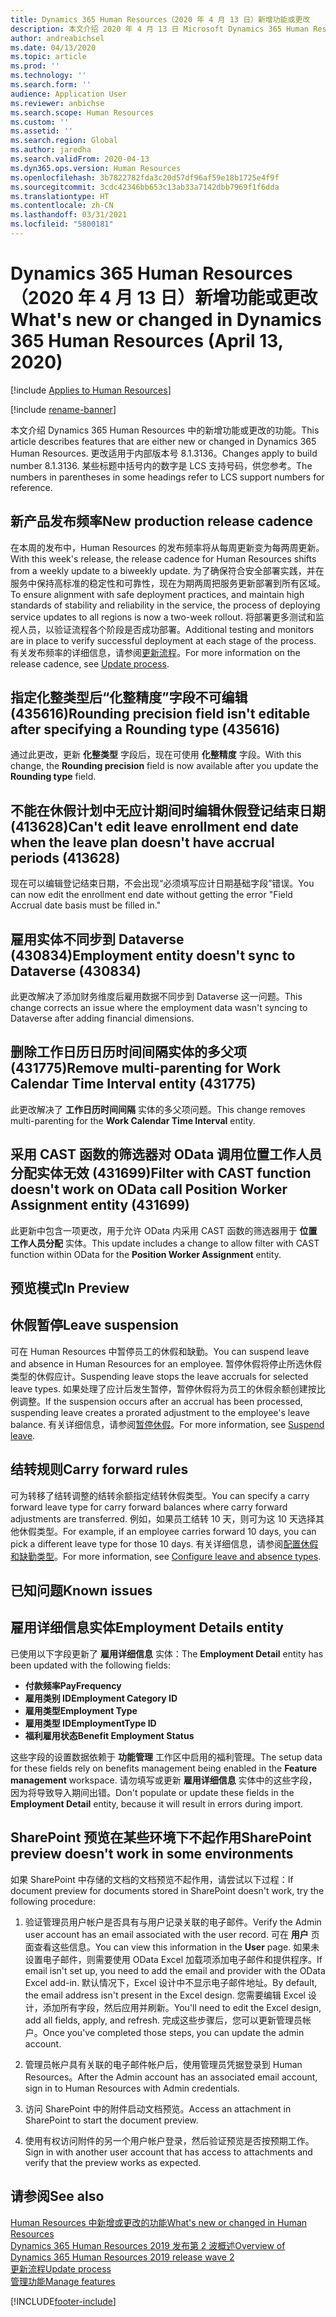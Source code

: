 ```yaml
---
title: Dynamics 365 Human Resources（2020 年 4 月 13 日）新增功能或更改
description: 本文介绍 2020 年 4 月 13 日 Microsoft Dynamics 365 Human Resources 中的新增功能或更改的功能。
author: andreabichsel
ms.date: 04/13/2020
ms.topic: article
ms.prod: ''
ms.technology: ''
ms.search.form: ''
audience: Application User
ms.reviewer: anbichse
ms.search.scope: Human Resources
ms.custom: ''
ms.assetid: ''
ms.search.region: Global
ms.author: jaredha
ms.search.validFrom: 2020-04-13
ms.dyn365.ops.version: Human Resources
ms.openlocfilehash: 3b7822782fda3c20d57df96af59e18b1725e4f9f
ms.sourcegitcommit: 3cdc42346bb653c13ab33a7142dbb7969f1f6dda
ms.translationtype: HT
ms.contentlocale: zh-CN
ms.lasthandoff: 03/31/2021
ms.locfileid: "5800181"
---
```

# <a name="whats-new-or-changed-in-dynamics-365-human-resources-april-13-2020"></a><span data-ttu-id="7de4f-103">Dynamics 365 Human Resources（2020 年 4 月 13 日）新增功能或更改</span><span class="sxs-lookup"><span data-stu-id="7de4f-103">What's new or changed in Dynamics 365 Human Resources (April 13, 2020)</span></span>

[!include [Applies to Human Resources](../includes/applies-to-hr.md)]

[!include [rename-banner](~/includes/cc-data-platform-banner.md)]

<span data-ttu-id="7de4f-104">本文介绍 Dynamics 365 Human Resources 中的新增功能或更改的功能。</span><span class="sxs-lookup"><span data-stu-id="7de4f-104">This article describes features that are either new or changed in Dynamics 365 Human Resources.</span></span> <span data-ttu-id="7de4f-105">更改适用于内部版本号 8.1.3136。</span><span class="sxs-lookup"><span data-stu-id="7de4f-105">Changes apply to build number 8.1.3136.</span></span> <span data-ttu-id="7de4f-106">某些标题中括号内的数字是 LCS 支持号码，供您参考。</span><span class="sxs-lookup"><span data-stu-id="7de4f-106">The numbers in parentheses in some headings refer to LCS support numbers for reference.</span></span>

## <a name="new-production-release-cadence"></a><span data-ttu-id="7de4f-107">新产品发布频率</span><span class="sxs-lookup"><span data-stu-id="7de4f-107">New production release cadence</span></span>

<span data-ttu-id="7de4f-108">在本周的发布中，Human Resources 的发布频率将从每周更新变为每两周更新。</span><span class="sxs-lookup"><span data-stu-id="7de4f-108">With this week's release, the release cadence for Human Resources shifts from a weekly update to a biweekly update.</span></span> <span data-ttu-id="7de4f-109">为了确保符合安全部署实践，并在服务中保持高标准的稳定性和可靠性，现在为期两周把服务更新部署到所有区域。</span><span class="sxs-lookup"><span data-stu-id="7de4f-109">To ensure alignment with safe deployment practices, and maintain high standards of stability and reliability in the service, the process of deploying service updates to all regions is now a two-week rollout.</span></span> <span data-ttu-id="7de4f-110">将部署更多测试和监视人员，以验证流程各个阶段是否成功部署。</span><span class="sxs-lookup"><span data-stu-id="7de4f-110">Additional testing and monitors are in place to verify successful deployment at each stage of the process.</span></span> <span data-ttu-id="7de4f-111">有关发布频率的详细信息，请参阅[更新流程](hr-admin-setup-update-process.md)。</span><span class="sxs-lookup"><span data-stu-id="7de4f-111">For more information on the release cadence, see [Update process](hr-admin-setup-update-process.md).</span></span>

## <a name="rounding-precision-field-isnt-editable-after-specifying-a-rounding-type-435616"></a><span data-ttu-id="7de4f-112">指定化整类型后“化整精度”字段不可编辑 (435616)</span><span class="sxs-lookup"><span data-stu-id="7de4f-112">Rounding precision field isn't editable after specifying a Rounding type (435616)</span></span>

<span data-ttu-id="7de4f-113">通过此更改，更新 **化整类型** 字段后，现在可使用 **化整精度** 字段。</span><span class="sxs-lookup"><span data-stu-id="7de4f-113">With this change, the **Rounding precision** field is now available after you update the **Rounding type** field.</span></span>

## <a name="cant-edit-leave-enrollment-end-date-when-the-leave-plan-doesnt-have-accrual-periods-413628"></a><span data-ttu-id="7de4f-114">不能在休假计划中无应计期间时编辑休假登记结束日期 (413628)</span><span class="sxs-lookup"><span data-stu-id="7de4f-114">Can't edit leave enrollment end date when the leave plan doesn't have accrual periods (413628)</span></span>

<span data-ttu-id="7de4f-115">现在可以编辑登记结束日期，不会出现“必须填写应计日期基础字段”错误。</span><span class="sxs-lookup"><span data-stu-id="7de4f-115">You can now edit the enrollment end date without getting the error "Field Accrual date basis must be filled in."</span></span>

## <a name="employment-entity-doesnt-sync-to-dataverse-430834"></a><span data-ttu-id="7de4f-116">雇用实体不同步到 Dataverse (430834)</span><span class="sxs-lookup"><span data-stu-id="7de4f-116">Employment entity doesn't sync to Dataverse (430834)</span></span>

<span data-ttu-id="7de4f-117">此更改解决了添加财务维度后雇用数据不同步到 Dataverse 这一问题。</span><span class="sxs-lookup"><span data-stu-id="7de4f-117">This change corrects an issue where the employment data wasn't syncing to Dataverse after adding financial dimensions.</span></span> 

## <a name="remove-multi-parenting-for-work-calendar-time-interval-entity-431775"></a><span data-ttu-id="7de4f-118">删除工作日历日历时间间隔实体的多父项 (431775)</span><span class="sxs-lookup"><span data-stu-id="7de4f-118">Remove multi-parenting for Work Calendar Time Interval entity (431775)</span></span>

<span data-ttu-id="7de4f-119">此更改解决了 **工作日历时间间隔** 实体的多父项问题。</span><span class="sxs-lookup"><span data-stu-id="7de4f-119">This change removes multi-parenting for the **Work Calendar Time Interval** entity.</span></span>

## <a name="filter-with-cast-function-doesnt-work-on-odata-call-position-worker-assignment-entity-431699"></a><span data-ttu-id="7de4f-120">采用 CAST 函数的筛选器对 OData 调用位置工作人员分配实体无效 (431699)</span><span class="sxs-lookup"><span data-stu-id="7de4f-120">Filter with CAST function doesn't work on OData call Position Worker Assignment entity (431699)</span></span>

<span data-ttu-id="7de4f-121">此更新中包含一项更改，用于允许 OData 内采用 CAST 函数的筛选器用于 **位置工作人员分配** 实体。</span><span class="sxs-lookup"><span data-stu-id="7de4f-121">This update includes a change to allow  filter with CAST function within OData for the **Position Worker Assignment** entity.</span></span>

## <a name="in-preview"></a><span data-ttu-id="7de4f-122">预览模式</span><span class="sxs-lookup"><span data-stu-id="7de4f-122">In Preview</span></span>

## <a name="leave-suspension"></a><span data-ttu-id="7de4f-123">休假暂停</span><span class="sxs-lookup"><span data-stu-id="7de4f-123">Leave suspension</span></span>

<span data-ttu-id="7de4f-124">可在 Human Resources 中暂停员工的休假和缺勤。</span><span class="sxs-lookup"><span data-stu-id="7de4f-124">You can suspend leave and absence in Human Resources for an employee.</span></span> <span data-ttu-id="7de4f-125">暂停休假将停止所选休假类型的休假应计。</span><span class="sxs-lookup"><span data-stu-id="7de4f-125">Suspending leave stops the leave accruals for selected leave types.</span></span> <span data-ttu-id="7de4f-126">如果处理了应计后发生暂停，暂停休假将为员工的休假余额创建按比例调整。</span><span class="sxs-lookup"><span data-stu-id="7de4f-126">If the suspension occurs after an accrual has been processed, suspending leave creates a prorated adjustment to the employee's leave balance.</span></span> <span data-ttu-id="7de4f-127">有关详细信息，请参阅[暂停休假](hr-leave-and-absence-suspend-leave.md)。</span><span class="sxs-lookup"><span data-stu-id="7de4f-127">For more information, see [Suspend leave](hr-leave-and-absence-suspend-leave.md).</span></span>

## <a name="carry-forward-rules"></a><span data-ttu-id="7de4f-128">结转规则</span><span class="sxs-lookup"><span data-stu-id="7de4f-128">Carry forward rules</span></span>

<span data-ttu-id="7de4f-129">可为转移了结转调整的结转余额指定结转休假类型。</span><span class="sxs-lookup"><span data-stu-id="7de4f-129">You can specify a carry forward leave type for carry forward balances where carry forward adjustments are transferred.</span></span> <span data-ttu-id="7de4f-130">例如，如果员工结转 10 天，则可为这 10 天选择其他休假类型。</span><span class="sxs-lookup"><span data-stu-id="7de4f-130">For example, if an employee carries forward 10 days, you can pick a different leave type for those 10 days.</span></span> <span data-ttu-id="7de4f-131">有关详细信息，请参阅[配置休假和缺勤类型](hr-leave-and-absence-types.md)。</span><span class="sxs-lookup"><span data-stu-id="7de4f-131">For more information, see [Configure leave and absence types](hr-leave-and-absence-types.md).</span></span>

## <a name="known-issues"></a><span data-ttu-id="7de4f-132">已知问题</span><span class="sxs-lookup"><span data-stu-id="7de4f-132">Known issues</span></span>

## <a name="employment-details-entity"></a><span data-ttu-id="7de4f-133">雇用详细信息实体</span><span class="sxs-lookup"><span data-stu-id="7de4f-133">Employment Details entity</span></span>

<span data-ttu-id="7de4f-134">已使用以下字段更新了 **雇用详细信息** 实体：</span><span class="sxs-lookup"><span data-stu-id="7de4f-134">The **Employment Detail** entity has been updated with the following fields:</span></span>

- <span data-ttu-id="7de4f-135">**付款频率**</span><span class="sxs-lookup"><span data-stu-id="7de4f-135">**PayFrequency**</span></span>
- <span data-ttu-id="7de4f-136">**雇用类别 ID**</span><span class="sxs-lookup"><span data-stu-id="7de4f-136">**Employment Category ID**</span></span>
- <span data-ttu-id="7de4f-137">**雇用类型**</span><span class="sxs-lookup"><span data-stu-id="7de4f-137">**Employment Type**</span></span>
- <span data-ttu-id="7de4f-138">**雇用类型 ID**</span><span class="sxs-lookup"><span data-stu-id="7de4f-138">**EmploymentType ID**</span></span>
- <span data-ttu-id="7de4f-139">**福利雇用状态**</span><span class="sxs-lookup"><span data-stu-id="7de4f-139">**Benefit Employment Status**</span></span>

<span data-ttu-id="7de4f-140">这些字段的设置数据依赖于 **功能管理** 工作区中启用的福利管理。</span><span class="sxs-lookup"><span data-stu-id="7de4f-140">The setup data for these fields rely on benefits management being enabled in the **Feature management** workspace.</span></span> <span data-ttu-id="7de4f-141">请勿填写或更新 **雇用详细信息** 实体中的这些字段，因为将导致导入期间出错。</span><span class="sxs-lookup"><span data-stu-id="7de4f-141">Don't populate or update these fields in the **Employment Detail** entity, because it will result in errors during import.</span></span>

## <a name="sharepoint-preview-doesnt-work-in-some-environments"></a><span data-ttu-id="7de4f-142">SharePoint 预览在某些环境下不起作用</span><span class="sxs-lookup"><span data-stu-id="7de4f-142">SharePoint preview doesn't work in some environments</span></span>

<span data-ttu-id="7de4f-143">如果 SharePoint 中存储的文档的文档预览不起作用，请尝试以下过程：</span><span class="sxs-lookup"><span data-stu-id="7de4f-143">If document preview for documents stored in SharePoint doesn't work, try the following procedure:</span></span>

1. <span data-ttu-id="7de4f-144">验证管理员用户帐户是否具有与用户记录关联的电子邮件。</span><span class="sxs-lookup"><span data-stu-id="7de4f-144">Verify the Admin user account has an email associated with the user record.</span></span> <span data-ttu-id="7de4f-145">可在 **用户** 页面查看这些信息。</span><span class="sxs-lookup"><span data-stu-id="7de4f-145">You can view this information in the **User** page.</span></span> <span data-ttu-id="7de4f-146">如果未设置电子邮件，则需要使用 OData Excel 加载项添加电子邮件和提供程序。</span><span class="sxs-lookup"><span data-stu-id="7de4f-146">If email isn't set up, you need to add the email and provider with the OData Excel add-in.</span></span> <span data-ttu-id="7de4f-147">默认情况下，Excel 设计中不显示电子邮件地址。</span><span class="sxs-lookup"><span data-stu-id="7de4f-147">By default, the email address isn't present in the Excel design.</span></span> <span data-ttu-id="7de4f-148">您需要编辑 Excel 设计，添加所有字段，然后应用并刷新。</span><span class="sxs-lookup"><span data-stu-id="7de4f-148">You'll need to edit the Excel design, add all fields, apply, and refresh.</span></span> <span data-ttu-id="7de4f-149">完成这些步骤后，您可以更新管理员帐户。</span><span class="sxs-lookup"><span data-stu-id="7de4f-149">Once you've completed those steps, you can update the admin account.</span></span>

2. <span data-ttu-id="7de4f-150">管理员帐户具有关联的电子邮件帐户后，使用管理员凭据登录到 Human Resources。</span><span class="sxs-lookup"><span data-stu-id="7de4f-150">After the Admin account has an associated email account, sign in to Human Resources with Admin credentials.</span></span>

3. <span data-ttu-id="7de4f-151">访问 SharePoint 中的附件启动文档预览。</span><span class="sxs-lookup"><span data-stu-id="7de4f-151">Access an attachment in SharePoint to start the document preview.</span></span>

4. <span data-ttu-id="7de4f-152">使用有权访问附件的另一个用户帐户登录，然后验证预览是否按预期工作。</span><span class="sxs-lookup"><span data-stu-id="7de4f-152">Sign in with another user account that has access to attachments and verify that the preview works as expected.</span></span>

## <a name="see-also"></a><span data-ttu-id="7de4f-153">请参阅</span><span class="sxs-lookup"><span data-stu-id="7de4f-153">See also</span></span>

[<span data-ttu-id="7de4f-154">Human Resources 中新增或更改的功能</span><span class="sxs-lookup"><span data-stu-id="7de4f-154">What's new or changed in Human Resources</span></span>](hr-admin-whats-new.md)</br>
[<span data-ttu-id="7de4f-155">Dynamics 365 Human Resources 2019 发布第 2 波概述</span><span class="sxs-lookup"><span data-stu-id="7de4f-155">Overview of Dynamics 365 Human Resources 2019 release wave 2</span></span>](https://docs.microsoft.com/dynamics365-release-plan/2019wave2/dynamics365-human-resources/)</br>
[<span data-ttu-id="7de4f-156">更新流程</span><span class="sxs-lookup"><span data-stu-id="7de4f-156">Update process</span></span>](hr-admin-setup-update-process.md)</br>
[<span data-ttu-id="7de4f-157">管理功能</span><span class="sxs-lookup"><span data-stu-id="7de4f-157">Manage features</span></span>](hr-admin-manage-features.md)

[!INCLUDE[footer-include](../includes/footer-banner.md)]